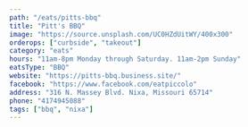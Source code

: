 ```yaml
---
path: "/eats/pitts-bbq"
title: "Pitt's BBQ"
image: "https://source.unsplash.com/UC0HZdUitWY/400x300"
orderops: ["curbside", "takeout"]
category: "eats"
hours: "11am-8pm Monday through Saturday. 11am-2pm Sunday"
eatsType: "BBQ"
website: "https://pitts-bbq.business.site/"
facebook: "https://www.facebook.com/eatpiccolo"
address: "316 N. Massey Blvd. Nixa, Missouri 65714"
phone: "4174945088"
tags: ["bbq", "nixa"]
---
```


